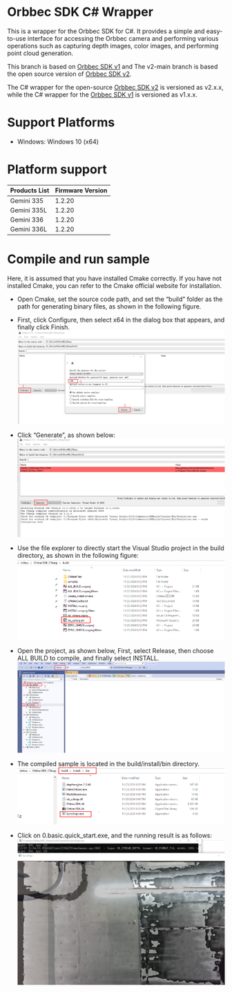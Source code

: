 # Orbbec SDK C# Wrapper

This is a wrapper for the Orbbec SDK for C#. It provides a simple and easy-to-use interface for accessing the Orbbec camera and performing various operations such as capturing depth images, color images, and performing point cloud generation.

This branch is based on [Orbbec SDK v1](https://github.com/orbbec/OrbbecSDK) and 
The v2-main branch is based the open source version of [Orbbec SDK v2](https://github.com/orbbec/OrbbecSDK_v2). 

The C# wrapper for the open-source [Orbbec SDK v2](https://github.com/orbbec/OrbbecSDK_v2) is versioned as v2.x.x, while the C# wrapper for the [Orbbec SDK v1](https://github.com/orbbec/OrbbecSDK) is versioned as v1.x.x.

# Support Platforms
- Windows: Windows 10 (x64)

# Platform support
| **Products List** | **Firmware Version**        |
|-------------------|-----------------------------|
| Gemini 335        | 1.2.20                   |
| Gemini 335L        | 1.2.20                    |
| Gemini 336        | 1.2.20                      |
| Gemini 336L        | 1.2.20                    |

# Compile and run sample
Here, it is assumed that you have installed Cmake correctly. If you have not installed Cmake, you can refer to the Cmake official website for installation.
- Open Cmake, set the source code path, and set the “build” folder as the path for generating binary files, as shown in the following figure.

- First, click Configure, then select x64 in the dialog box that appears, and finally click Finish.
![compile-1](image/compile-1.png)

- Click “Generate”, as shown below:
![compile-2](image/compile-2.png)

- Use the file explorer to directly start the Visual Studio project in the build directory, as shown in the following figure:
![compile-3](image/compile-3.png)

- Open the project, as shown below, First, select Release, then choose ALL BUILD to compile, and finally select INSTALL.
![compile-4](image/compile-4.png)

- The compiled sample is located in the build/install/bin directory. 
![compile-5](image/compile-5.png)
- Click on 0.basic.quick_start.exe, and the running result is as follows:
![compile-6](image/compile-6.png)


                                                                               

